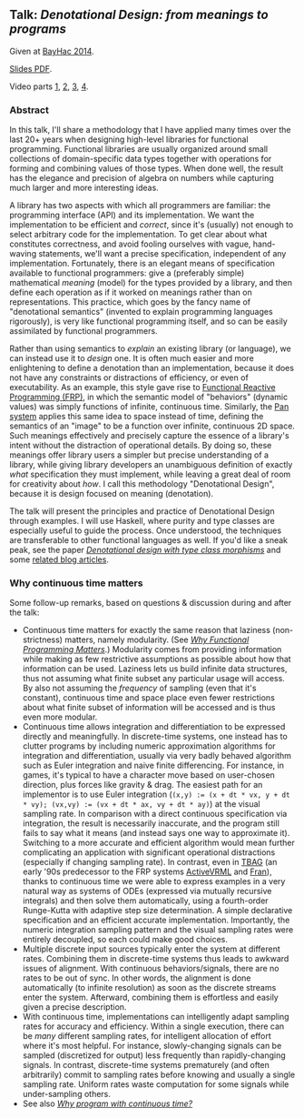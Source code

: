 ## Talk: *Denotational Design: from meanings to programs*

Given at [BayHac 2014](http://www.haskell.org/haskellwiki/BayHac2014).

[Slides PDF](http://conal.net/talks/bayhac-2014.pdf).

Video parts
[1](https://www.youtube.com/watch?v=zzCrZEil9iI),
[2](https://www.youtube.com/watch?v=wSzrK7dloeI),
[3](https://www.youtube.com/watch?v=Qq4sh7scR_Q),
[4](https://www.youtube.com/watch?v=Hp3v28ws1ps).

### Abstract

In this talk, I'll share a methodology that I have applied many times over the last 20+ years when designing high-level libraries for functional programming.
Functional libraries are usually organized around small collections of domain-specific data types together with operations for forming and combining values of those types.
When done well, the result has the elegance and precision of algebra on numbers while capturing much larger and more interesting ideas.

A library has two aspects with which all programmers are familiar: the programming interface (API) and its implementation.
We want the implementation to be efficient and *correct*, since it's (usually) not enough to select arbitrary code for the implementation.
To get clear about what constitutes correctness, and avoid fooling ourselves with vague, hand-waving statements, we'll want a precise specification, independent of any implementation.
Fortunately, there is an elegant means of specification available to functional programmers: give a (preferably simple) mathematical *meaning* (model) for the types provided by a library, and then define each operation as if it worked on meanings rather than on representations.
This practice, which goes by the fancy name of "denotational semantics" (invented to explain programming languages rigorously), is very like functional programming itself, and so can be easily assimilated by functional programmers.

Rather than using semantics to *explain* an existing library (or language), we can instead use it to *design* one.
It is often much easier and more enlightening to define a denotation than an implementation, because it does not have any constraints or distractions of efficiency, or even of executability.
As an example, this style gave rise to [Functional Reactive Programming (FRP)](http://stackoverflow.com/questions/5875929/specification-for-a-functional-reactive-programming-language/5878525#5878525), in which the semantic model of "behaviors" (dynamic values) was simply functions of infinite, continuous time.
Similarly, the [Pan system](http://conal.net/Pan) applies this same idea to space instead of time, defining the semantics of an "image" to be a function over infinite, continuous 2D space.
Such meanings effectively and precisely capture the essence of a library's intent without the distraction of operational details.
By doing so, these meanings offer library users a simpler but precise understanding of a library, while giving library developers an unambiguous definition of exactly *what* specification they must implement, while leaving a great deal of room for creativity about *how*.
I call this methodology "Denotational Design", because it is design focused on meaning (denotation).

The talk will present the principles and practice of Denotational Design through examples.
I will use Haskell, where purity and type classes are especially useful to guide the process.
Once understood, the techniques are transferable to other functional languages as well.
If you'd like a sneak peak, see the paper [*Denotational design with type class morphisms*](http://conal.net/papers/type-class-morphisms/) and some [related blog articles](http://conal.net/blog/tag/type-class-morphism).

### Why continuous time matters

Some follow-up remarks, based on questions & discussion during and after the talk:

*   Continuous time matters for exactly the same reason that laziness (non-strictness) matters, namely modularity.
    (See [*Why Functional Programming Matters*](http://www.cse.chalmers.se/~rjmh/Papers/whyfp.html).)
    Modularity comes from providing information while making as few restrictive assumptions as possible about how that information can be used.
    Laziness lets us build infinite data structures, thus not assuming what finite subset any particular usage will access.
    By also not assuming the *frequency* of sampling (even that it's constant), continuous time and space place even fewer restrictions about what finite subset of information will be accessed and is thus even more modular.
*   Continuous time allows integration and differentiation to be expressed directly and meaningfully.
    In discrete-time systems, one instead has to clutter programs by including numeric approximation algorithms for integration and differentiation, usually via very badly behaved algorithm such as Euler integration and naive finite differencing.
    For instance, in games, it's typical to have a character move based on user-chosen direction, plus forces like gravity & drag.
    The easiest path for an implementor is to use Euler integration (`(x,y) := (x + dt * vx, y + dt * vy); (vx,vy) := (vx + dt * ax, vy + dt * ay)`) at the visual sampling rate.
    In comparison with a direct continuous specification via integration, the result is necessarily inaccurate, and the program still fails to say what it means (and instead says one way to approximate it).
    Switching to a more accurate and efficient algorithm would mean further complicating an application with significant operational distractions (especially if changing sampling rate).
    In contrast, even in [TBAG](http://conal.net/tbag/) (an early '90s predecessor to the FRP systems [ActiveVRML](http://conal.net/papers/ActiveVRML/) and [Fran](http://conal.net/papers/icfp97/)), thanks to continuous time we were able to express examples in a very natural way as systems of ODEs (expressed via mutually recursive integrals) and then solve them automatically, using a fourth-order Runge-Kutta with adaptive step size determination.
    A simple declarative specification and an efficient accurate implementation.
    Importantly, the numeric integration sampling pattern and the visual sampling rates were entirely decoupled, so each could make good choices.
*   Multiple discrete input sources typically enter the system at different rates.
    Combining them in discrete-time systems thus leads to awkward issues of alignment.
    With continuous behaviors/signals, there are no rates to be out of sync.
    In other words, the alignment is done automatically (to infinite resolution) as soon as the discrete streams enter the system.
    Afterward, combining them is effortless and easily given a precise description.
*   With continuous time, implementations can intelligently adapt sampling rates for accuracy and efficiency.
    Within a single execution, there can be *many* different sampling rates, for intelligent allocation of effort where it's most helpful.
    For instance, slowly-changing signals can be sampled (discretized for output) less frequently than rapidly-changing signals.
    In contrast, discrete-time systems prematurely (and often arbitrarily) commit to sampling rates before knowing and usually a single sampling rate.
    Uniform rates waste computation for some signals while under-sampling others.
*   See also [*Why program with continuous time?*](http://conal.net/blog/posts/why-program-with-continuous-time)
